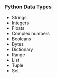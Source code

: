 ### Python Data Types

  - Strings
  - Integers
  - Floats
  - Complex numbers
  - Booleans
  - Bytes
  - Dictionary
  - Range
  - List
  - Tuple
  - Set